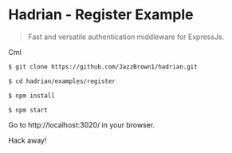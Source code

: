 # Hadrian - Register Example
> Fast and versatile authentication middleware for ExpressJs.

Cml

```sh
$ git clone https://github.com/JazzBrown1/hadrian.git

$ cd hadrian/examples/register

$ npm install

$ npm start
```

Go to http://localhost:3020/ in your browser.

Hack away!
